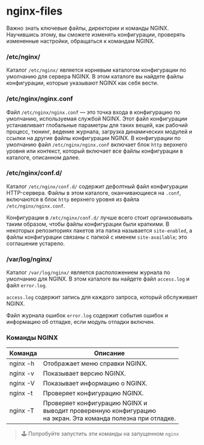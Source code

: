 # nginx-files

Важно знать ключевые файлы, директории и команды NGINX. Научившись этому,
вы сможете изменять конфигурации, проверять измененные настройки,
обращаться к командам NGINX.

### /etc/nginx/

Каталог `/etc/nginx/` является корневым каталогом конфигурации по умолчанию для сервера NGINX.
В этом каталоге вы найдете файлы конфигурации, которые указывают NGINX как себя вести.

### /etc/nginx/nginx.conf

Файл `/etc/nginx/nginx.conf` — это точка входа в конфигурацию по умолчанию, используемая службой NGINX.
Этот файл конфигурации устанавливает глобальные параметры для таких вещей, как рабочий процесс,
тюнинг, ведение журнала, загрузка динамических модулей и ссылки на другие файлы конфигурации NGINX. В
конфигурации по умолчанию файл `/etc/nginx/nginx.conf` включает блок `http` верхнего уровня
или контекст, который включает все файлы конфигурации в каталоге, описанном далее.

### /etc/nginx/conf.d/

Каталог `/etc/nginx/conf.d/` содержит дефолтный файл конфигурации HTTP-сервера. Файлы в этом каталоге,
оканчивающиеся на `.conf`, включаются в блок `http` верхнего уровня из файла `/etc/nginx/nginx.conf`.

Конфигурации в `/etc/nginx/conf.d/` лучше всего стоит организовывать таким образом, чтобы файлы конфигурации были краткими. В некоторых репозиториях пакетов эта папка называется `site-enabled`, а файлы конфигурации связаны с папкой с именем `site-available`; это соглашение устарело.

### /var/log/nginx/

Каталог `/var/log/nginx/` является расположением журнала по умолчанию для NGINX. В этом каталоге вы
найдете файл `access.log` и файл `error.log`.

`access.log` содержит запись для каждого запроса, который обслуживает NGINX.

Файл журнала ошибок `error.log` содержит события ошибок и информацию об отладке, если модуль
отладки включен.

### Команды NGINX

| Команда  | Описание                                                                                                         |
| -------- | ---------------------------------------------------------------------------------------------------------------- |
| nginx -h | Отображает меню справки NGINX.                                                                                   |
| nginx -v | Показывает версию NGINX.                                                                                         |
| nginx -V | Показывает информацию о NGINX.                                                                                   |
| nginx -t | Проверяет конфигурацию NGINX.                                                                                    |
| nginx -T | Проверяет конфигурацию NGINX и<br>выводит проверенную конфигурацию<br>на экран. Эта команда полезна при отладке. |

> 🕹 Попробуйте запустить эти команды на запущенном `nginx`

